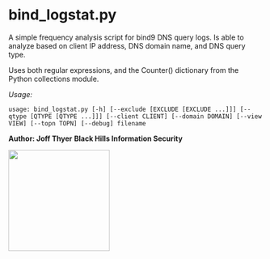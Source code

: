 # bind_logstat.py

A simple frequency analysis script for bind9 DNS query logs.
Is able to analyze based on client IP address, DNS domain name,
and DNS query type.

Uses both regular expressions, and the Counter() dictionary from the
Python collections module.

*Usage:*

`usage: bind_logstat.py [-h] [--exclude [EXCLUDE [EXCLUDE ...]]]
                       [--qtype [QTYPE [QTYPE ...]]] [--client CLIENT]
                       [--domain DOMAIN] [--view VIEW] [--topn TOPN] [--debug]
                       filename`


**Author: Joff Thyer**
**Black Hills Information Security**


<a href="http://www.blackhillsinfosec.com">
<img src="http://www.blackhillsinfosec.com/wp-content/uploads/2016/03/BHIS-logo-L.png" width=200px>
</a>
